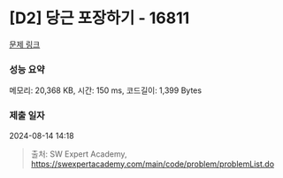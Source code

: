 # [D2] 당근 포장하기 - 16811 

[문제 링크](https://swexpertacademy.com/main/code/problem/problemDetail.do?contestProbId=AYamNLoKGSgDFAVx) 

### 성능 요약

메모리: 20,368 KB, 시간: 150 ms, 코드길이: 1,399 Bytes

### 제출 일자

2024-08-14 14:18



> 출처: SW Expert Academy, https://swexpertacademy.com/main/code/problem/problemList.do